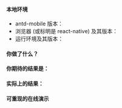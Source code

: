 <!-- 请按照下列格式报告问题，务必提供复现步骤，否则恕难解决，感谢您的支持。-->

#### 本地环境

<!-- 务必提供 -->

- antd-mobile 版本：
- 浏览器 (或标明是 react-native) 及其版本：
- 运行环境及其版本：

#### 你做了什么？

<!-- 例如：引入哪些组件、做了哪些配置 -->

#### 你期待的结果是：

<!-- 例如：像官网一样正常显示 -->

#### 实际上的结果：

<!-- 例如：缺少样式 -->

#### 可重现的在线演示

<!--
  编译或工具配置问题：把能重现错误的、尽量最少的完整代码，放到 GitHub / coding.net 等代码仓库里，以便看到问题全貌。
  运行时的简单问题：请修改并 Fork https://codepen.io/warmhug/pen/bwRPvx
 -->

